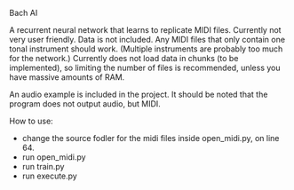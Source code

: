 Bach AI

A recurrent neural network that learns to replicate MIDI files. Currently not very user friendly.
Data is not included. Any MIDI files that only contain one tonal instrument should work. (Multiple instruments are probably too much for the network.)
Currently does not load data in chunks (to be implemented), so limiting the number of files is recommended, unless you have massive amounts of RAM.

An audio example is included in the project. It should be noted that the program does not output audio, but MIDI.

How to use:
- change the source fodler for the midi files inside open_midi.py, on line 64.
- run open_midi.py
- run train.py
- run execute.py
